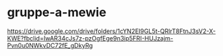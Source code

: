 # gruppe-a-mewie
https://drive.google.com/drive/folders/1cYN2EI9GL5t-QRlrT8FtnJ3sV2-X-KWE?fbclid=IwAR34cJs7z-pzOgfEge9n3ip5FRI-HUJzajm-Pvn0u0NWkvDC72fE_gDkyRg
